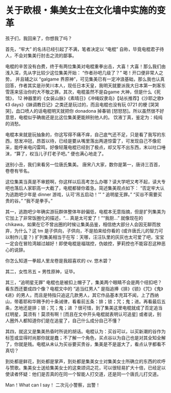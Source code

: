 # 关于欧根・集美女士在文化墙中实施的变革
孩子们，我回来了，你想我了吗？

首先，“牢大” 的名讳已经引起了不满，笔者决定以 “电棍” 自称，毕竟电棍君子待人，不会对集美行肘击之流的鄙事。

电棍的辛苦没有白费，终于有两位集美对电棍重拳出击，大喜！大喜！那么我们由浅入深，先从字比较少这位集美开始：
“作者孙吧几级了？” 喝！开口便非常人之势， 并且辅之以 “galgame 界原神”，可见集美已有一定冲浪基础，那么我也认真回答，作者其实是孙笑川本人，现任日本天皇，我明天就要派我大日本第一刺客东雪莲来惩治你的大不敬之罪。其次，电棍虽然不是旮game 大神，但是什么《死馆》， 12 神器里的《女装山脉》《素晴日》《冲绳奴隶岛》【站长推荐】《沙耶之歌》《3 days》《妹调教日记》之类还是玩过的，而且电棍也没有玩 0721 的梗 [哭哭哭]，血口喷人的话电棍明天就把你 donadona 掉春销 [怒怒怒]。所以虽然很不好意思，电棍似乎确凿还是比这位集美更能辨别他人的。
饮液丁真，鉴定为：纯纯的消愁。

电棍本来就是玩抽象的，你这写得不痛不痒，自己底气还不足，只是看了我写的东西，怒发冲冠，昂首以待，已经是要从嘴里落出两道惊雷了，可发现自己不像尼采，能呼来电闪雷鸣，好像轻蔑电棍已经到了极点，却又写不出东西，末以吐口唾沫，“算了，权当儿子打老子吧。” 便也满心地走了。

送别小丑，我们来看另一位唐氏集美。
唐宋八大家，数你是第一，唐诗三百首，卷卷有爷名。

这位集美当真是不审题啊，你这样以后高考怎么办哪？读大学吧又考不起，读大专吧也落后人家职高一大截了，电棍都替你着急。简述集美观点如下：
“否定牢大认为逃跑吧少年是 dinner 游戏，认可‘吊五启动！’”
“ 追明星无罪。”
“买谷不需要买贵的谷。”
“我不是拳手。”

其一，逃跑吧少年确实游玩群体整体年龄偏低，电棍本无意指摘，但是扩列集美为它加上了非常饭圈化的描述，“… 真是太可爱了！”“我厨…” 就像现在的 chikawa，如果在它不曾出圈的时候让集美品鉴，相信绝大部分人会因无聊而放弃，为什么？这 tm 是子供向，子供向，不是拍来给你看的 (或许唐氏儿的智力可以制作儿童？) 扩列集美相当于在写：天哪，汪汪队里的灰灰也太可爱了吧，宝宝一定会在冒险湾越过越好！即使电棍是福瑞控，伪娘控，萝莉控也不能容忍这种恶心的说辞。

你怎么知道一拳超人里龙卷是我超喜欢的 cv. 悠木碧？

其二，女性吊五 = 男性原神，证毕。

其三，“追明星无罪” 电棍也是被扣上帽子了，集美两个眼睛不会是两个纽扣吧？看东西还要成四个像？电棍文中的 “追当红男人” 是指追捧《排》《锁》《咒》《鬼》《进》的男人，而且是特指只追这几款男人，其它作品基本充耳不闻，上了西纳山，带着耶和华赐予的十条诫律，看看前五条：排；锁；咒；鬼；进。再看最后五条，怎地还是排；锁；咒；鬼；进 ？很可惜，到了集美这里电棍就成了否定追当红明星，莫须有！莫须有啊！[而且在文中开头电棍就表明认可追星]
或者说，别人圈外人都知道你们是在追星了，自己什么成分自己不懂？

其四，就这又是集美热昏时所说的胡话。电棍认为：买谷可以，以买新潮的谷作为标签或显得时尚那你就是蠢；不了解一个角色，买点谷以为自己也是对其全知全解了，你就是贱。电棍从未认为买谷要买贵谷，集美是不是遛大了，看点认字都看不真切？

到处都是鲜花，到处都是掌声，到处都是集美女士对集美女士所确立的东西的欢呼与赞歌。集美女士送给集美女士的这束颂词之花，可以很轻易扩大十倍，已经足以使读者怀疑：他们是否真的在同一个智能人打交道，还是同一个唐氏儿打交道。

Man！What can I say！
二次元小警察，出警！
